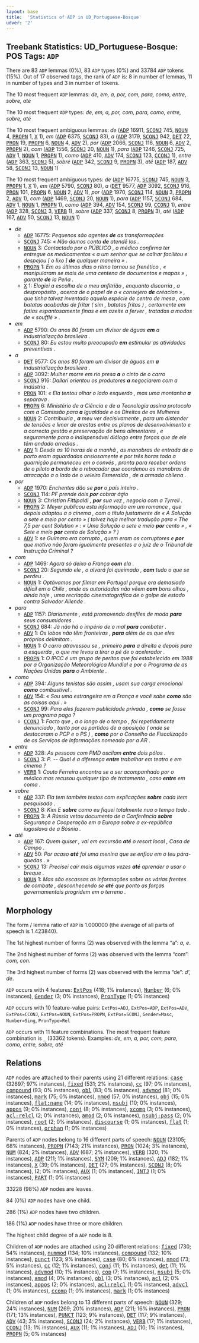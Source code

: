 ```yaml
---
layout: base
title:  'Statistics of ADP in UD_Portuguese-Bosque'
udver: '2'
---
```


## Treebank Statistics: UD_Portuguese-Bosque: POS Tags: `ADP`

There are 83 `ADP` lemmas (0%), 83 `ADP` types (0%) and 33784 `ADP` tokens (15%).
Out of 17 observed tags, the rank of `ADP` is: 8 in number of lemmas, 11 in number of types and 3 in number of tokens.

The 10 most frequent `ADP` lemmas: <em>de, em, a, por, com, para, como, entre, sobre, até</em>

The 10 most frequent `ADP` types:  <em>de, em, a, por, com, para, como, entre, sobre, até</em>

The 10 most frequent ambiguous lemmas: <em>de</em> (<tt><a href="pt_bosque-pos-ADP.html">ADP</a></tt> 16911, <tt><a href="pt_bosque-pos-SCONJ.html">SCONJ</a></tt> 745, <tt><a href="pt_bosque-pos-NOUN.html">NOUN</a></tt> 4, <tt><a href="pt_bosque-pos-PROPN.html">PROPN</a></tt> 1, <tt><a href="pt_bosque-pos-X.html">X</a></tt> 1), <em>em</em> (<tt><a href="pt_bosque-pos-ADP.html">ADP</a></tt> 6375, <tt><a href="pt_bosque-pos-SCONJ.html">SCONJ</a></tt> 83), <em>a</em> (<tt><a href="pt_bosque-pos-ADP.html">ADP</a></tt> 3179, <tt><a href="pt_bosque-pos-SCONJ.html">SCONJ</a></tt> 942, <tt><a href="pt_bosque-pos-DET.html">DET</a></tt> 22, <tt><a href="pt_bosque-pos-PRON.html">PRON</a></tt> 19, <tt><a href="pt_bosque-pos-PROPN.html">PROPN</a></tt> 6, <tt><a href="pt_bosque-pos-NOUN.html">NOUN</a></tt> 4, <tt><a href="pt_bosque-pos-ADV.html">ADV</a></tt> 2), <em>por</em> (<tt><a href="pt_bosque-pos-ADP.html">ADP</a></tt> 2066, <tt><a href="pt_bosque-pos-SCONJ.html">SCONJ</a></tt> 116, <tt><a href="pt_bosque-pos-NOUN.html">NOUN</a></tt> 6, <tt><a href="pt_bosque-pos-ADV.html">ADV</a></tt> 2, <tt><a href="pt_bosque-pos-PROPN.html">PROPN</a></tt> 2), <em>com</em> (<tt><a href="pt_bosque-pos-ADP.html">ADP</a></tt> 1556, <tt><a href="pt_bosque-pos-SCONJ.html">SCONJ</a></tt> 20, <tt><a href="pt_bosque-pos-NOUN.html">NOUN</a></tt> 1), <em>para</em> (<tt><a href="pt_bosque-pos-ADP.html">ADP</a></tt> 1246, <tt><a href="pt_bosque-pos-SCONJ.html">SCONJ</a></tt> 725, <tt><a href="pt_bosque-pos-ADV.html">ADV</a></tt> 1, <tt><a href="pt_bosque-pos-NOUN.html">NOUN</a></tt> 1, <tt><a href="pt_bosque-pos-PROPN.html">PROPN</a></tt> 1), <em>como</em> (<tt><a href="pt_bosque-pos-ADP.html">ADP</a></tt> 410, <tt><a href="pt_bosque-pos-ADV.html">ADV</a></tt> 174, <tt><a href="pt_bosque-pos-SCONJ.html">SCONJ</a></tt> 123, <tt><a href="pt_bosque-pos-CCONJ.html">CCONJ</a></tt> 1), <em>entre</em> (<tt><a href="pt_bosque-pos-ADP.html">ADP</a></tt> 363, <tt><a href="pt_bosque-pos-SCONJ.html">SCONJ</a></tt> 5), <em>sobre</em> (<tt><a href="pt_bosque-pos-ADP.html">ADP</a></tt> 342, <tt><a href="pt_bosque-pos-SCONJ.html">SCONJ</a></tt> 9, <tt><a href="pt_bosque-pos-PROPN.html">PROPN</a></tt> 3), <em>até</em> (<tt><a href="pt_bosque-pos-ADP.html">ADP</a></tt> 187, <tt><a href="pt_bosque-pos-ADV.html">ADV</a></tt> 58, <tt><a href="pt_bosque-pos-SCONJ.html">SCONJ</a></tt> 13, <tt><a href="pt_bosque-pos-NOUN.html">NOUN</a></tt> 1)

The 10 most frequent ambiguous types:  <em>de</em> (<tt><a href="pt_bosque-pos-ADP.html">ADP</a></tt> 16775, <tt><a href="pt_bosque-pos-SCONJ.html">SCONJ</a></tt> 745, <tt><a href="pt_bosque-pos-NOUN.html">NOUN</a></tt> 3, <tt><a href="pt_bosque-pos-PROPN.html">PROPN</a></tt> 1, <tt><a href="pt_bosque-pos-X.html">X</a></tt> 1), <em>em</em> (<tt><a href="pt_bosque-pos-ADP.html">ADP</a></tt> 5790, <tt><a href="pt_bosque-pos-SCONJ.html">SCONJ</a></tt> 80), <em>a</em> (<tt><a href="pt_bosque-pos-DET.html">DET</a></tt> 9577, <tt><a href="pt_bosque-pos-ADP.html">ADP</a></tt> 3092, <tt><a href="pt_bosque-pos-SCONJ.html">SCONJ</a></tt> 916, <tt><a href="pt_bosque-pos-PRON.html">PRON</a></tt> 101, <tt><a href="pt_bosque-pos-PROPN.html">PROPN</a></tt> 6, <tt><a href="pt_bosque-pos-NOUN.html">NOUN</a></tt> 2, <tt><a href="pt_bosque-pos-ADV.html">ADV</a></tt> 1), <em>por</em> (<tt><a href="pt_bosque-pos-ADP.html">ADP</a></tt> 1970, <tt><a href="pt_bosque-pos-SCONJ.html">SCONJ</a></tt> 114, <tt><a href="pt_bosque-pos-NOUN.html">NOUN</a></tt> 3, <tt><a href="pt_bosque-pos-PROPN.html">PROPN</a></tt> 2, <tt><a href="pt_bosque-pos-ADV.html">ADV</a></tt> 1), <em>com</em> (<tt><a href="pt_bosque-pos-ADP.html">ADP</a></tt> 1469, <tt><a href="pt_bosque-pos-SCONJ.html">SCONJ</a></tt> 20, <tt><a href="pt_bosque-pos-NOUN.html">NOUN</a></tt> 1), <em>para</em> (<tt><a href="pt_bosque-pos-ADP.html">ADP</a></tt> 1157, <tt><a href="pt_bosque-pos-SCONJ.html">SCONJ</a></tt> 684, <tt><a href="pt_bosque-pos-ADV.html">ADV</a></tt> 1, <tt><a href="pt_bosque-pos-NOUN.html">NOUN</a></tt> 1, <tt><a href="pt_bosque-pos-PROPN.html">PROPN</a></tt> 1), <em>como</em> (<tt><a href="pt_bosque-pos-ADP.html">ADP</a></tt> 394, <tt><a href="pt_bosque-pos-ADV.html">ADV</a></tt> 154, <tt><a href="pt_bosque-pos-SCONJ.html">SCONJ</a></tt> 99, <tt><a href="pt_bosque-pos-CCONJ.html">CCONJ</a></tt> 1), <em>entre</em> (<tt><a href="pt_bosque-pos-ADP.html">ADP</a></tt> 328, <tt><a href="pt_bosque-pos-SCONJ.html">SCONJ</a></tt> 3, <tt><a href="pt_bosque-pos-VERB.html">VERB</a></tt> 1), <em>sobre</em> (<tt><a href="pt_bosque-pos-ADP.html">ADP</a></tt> 337, <tt><a href="pt_bosque-pos-SCONJ.html">SCONJ</a></tt> 8, <tt><a href="pt_bosque-pos-PROPN.html">PROPN</a></tt> 3), <em>até</em> (<tt><a href="pt_bosque-pos-ADP.html">ADP</a></tt> 167, <tt><a href="pt_bosque-pos-ADV.html">ADV</a></tt> 50, <tt><a href="pt_bosque-pos-SCONJ.html">SCONJ</a></tt> 13, <tt><a href="pt_bosque-pos-NOUN.html">NOUN</a></tt> 1)


* <em>de</em>
  * <tt><a href="pt_bosque-pos-ADP.html">ADP</a></tt> 16775: <em>Pequenos são agentes <b>de</b> as transformações</em>
  * <tt><a href="pt_bosque-pos-SCONJ.html">SCONJ</a></tt> 745: <em>« Não damos conta <b>de</b> atendê los .</em>
  * <tt><a href="pt_bosque-pos-NOUN.html">NOUN</a></tt> 3: <em>Contactado por o PÚBLICO , o médico confirma ter entregue os medicamentos « a um senhor que se calhar facilitou e despejou [ o lixo ] <b>de</b> qualquer maneira » .</em>
  * <tt><a href="pt_bosque-pos-PROPN.html">PROPN</a></tt> 1: <em>Em os últimos dias o ritmo tornou se frenético , « manipularam se mais de uma centena de documentos e mapas » , garante <b>de</b> la Peña .</em>
  * <tt><a href="pt_bosque-pos-X.html">X</a></tt> 1: <em>Elogiei a escolha de o meu anfitrião , enquanto discorria , a despropósito , acerca de o papel de o « consejero <b>de</b> créacion » , que tinha talvez inventado aquela espécie de centro de mesa , com batatas acabadas de fritar ( sim , batatas fritas ) , certamente em fatias espantosamente finas e em azeite a ferver , tratadas a modos de « soufflé » .</em>
* <em>em</em>
  * <tt><a href="pt_bosque-pos-ADP.html">ADP</a></tt> 5790: <em>Os anos 80 foram um divisor de águas <b>em</b> a industrialização brasileira .</em>
  * <tt><a href="pt_bosque-pos-SCONJ.html">SCONJ</a></tt> 80: <em>Eu estou muito preocupado <b>em</b> estimular as atividades preventivas .</em>
* <em>a</em>
  * <tt><a href="pt_bosque-pos-DET.html">DET</a></tt> 9577: <em>Os anos 80 foram um divisor de águas em <b>a</b> industrialização brasileira .</em>
  * <tt><a href="pt_bosque-pos-ADP.html">ADP</a></tt> 3092: <em>Mulher morre em rio presa <b>a</b> o cinto de o carro</em>
  * <tt><a href="pt_bosque-pos-SCONJ.html">SCONJ</a></tt> 916: <em>Dallari orientou os produtores <b>a</b> negociarem com a indústria .</em>
  * <tt><a href="pt_bosque-pos-PRON.html">PRON</a></tt> 101: <em>« Ela tentou olhar o lado esquerdo , mas uma montanha <b>a</b> separava .</em>
  * <tt><a href="pt_bosque-pos-PROPN.html">PROPN</a></tt> 6: <em>Ministério de a Ciência e de a Tecnologia assina protocolo com a Comissão para <b>a</b> Igualdade e os Direitos de as Mulheres</em>
  * <tt><a href="pt_bosque-pos-NOUN.html">NOUN</a></tt> 2: <em>Contribuiria , <b>a</b> meu ver decisivamente , para um distender de tensões e limar de arestas entre os planos de desenvolvimento e a correcta gestão e preservação de bens alimentares , e seguramente para o indispensável diálogo entre forças que de ele têm andado arredias .</em>
  * <tt><a href="pt_bosque-pos-ADV.html">ADV</a></tt> 1: <em>Desde as 10 horas de a manhã , as manobras de entrada de o porto eram aguardadas ansiosamente e por três horas toda a guarnição permaneceu em o convés , pronta para receber ordens de o piloto <b>a</b> bordo de o rebocador que coordenou as manobras de atracação a o lado de o veleiro Esmeralda , de a armada chilena .</em>
* <em>por</em>
  * <tt><a href="pt_bosque-pos-ADP.html">ADP</a></tt> 1970: <em>Enchentes dão se <b>por</b> o país inteiro .</em>
  * <tt><a href="pt_bosque-pos-SCONJ.html">SCONJ</a></tt> 114: <em>PF prende dois <b>por</b> cobrar ágio</em>
  * <tt><a href="pt_bosque-pos-NOUN.html">NOUN</a></tt> 3: <em>Christian Fittipaldi , <b>por</b> sua vez , negocia com a Tyrrell .</em>
  * <tt><a href="pt_bosque-pos-PROPN.html">PROPN</a></tt> 2: <em>Meyer publicou esta informação em um romance , que depois adaptou a o cinema , com o título justamente de « A Solução a sete e meio por cento » ( talvez haja melhor tradução para « The 7,5 per cent Solution » : « Uma Solução a sete e meio <b>por</b> cento » , « Sete e meio <b>por</b> cento de Solução » ? )</em>
  * <tt><a href="pt_bosque-pos-ADV.html">ADV</a></tt> 1: <em>se Guímaro era corrupto , quem eram os corruptores e <b>por</b> que motivo não foram igualmente presentes a o juiz de o Tribunal de Instrução Criminal ?</em>
* <em>com</em>
  * <tt><a href="pt_bosque-pos-ADP.html">ADP</a></tt> 1469: <em>Agora só deixo a França <b>com</b> ela .</em>
  * <tt><a href="pt_bosque-pos-SCONJ.html">SCONJ</a></tt> 20: <em>Segundo ele , o alvará foi queimado , <b>com</b> tudo o que se perdeu .</em>
  * <tt><a href="pt_bosque-pos-NOUN.html">NOUN</a></tt> 1: <em>Optávamos por filmar em Portugal porque era demasiado difícil em o Chile , onde as autoridades não vêem <b>com</b> bons olhos , ainda hoje , uma recriação cinematográfica de o golpe de estado contra Salvador Allende .</em>
* <em>para</em>
  * <tt><a href="pt_bosque-pos-ADP.html">ADP</a></tt> 1157: <em>Diariamente , está promovendo desfiles de moda <b>para</b> seus consumidores .</em>
  * <tt><a href="pt_bosque-pos-SCONJ.html">SCONJ</a></tt> 684: <em>Já não há o império de o mal <b>para</b> combater .</em>
  * <tt><a href="pt_bosque-pos-ADV.html">ADV</a></tt> 1: <em>Os lobos não têm fronteiras , <b>para</b> além de as que eles próprios delimitam .</em>
  * <tt><a href="pt_bosque-pos-NOUN.html">NOUN</a></tt> 1: <em>O carro atravessou se , primeiro <b>para</b> a direita e depois para a esquerda , o que me levou a tirar o pé de o acelerador .</em>
  * <tt><a href="pt_bosque-pos-PROPN.html">PROPN</a></tt> 1: <em>O IPCC é um grupo de peritos que foi estabelecido em 1988 por a Organização Meteorológica Mundial e por o Programa de as Nações Unidas <b>para</b> o Ambiente .</em>
* <em>como</em>
  * <tt><a href="pt_bosque-pos-ADP.html">ADP</a></tt> 394: <em>Alguns tenistas são assim , usam sua carga emocional <b>como</b> combustível .</em>
  * <tt><a href="pt_bosque-pos-ADV.html">ADV</a></tt> 154: <em>« Sou uma estrangeira em a França e você sabe <b>como</b> são as coisas aqui . »</em>
  * <tt><a href="pt_bosque-pos-SCONJ.html">SCONJ</a></tt> 99: <em>Para eles fazerem publicidade privada , <b>como</b> se fosse um programa pago ?</em>
  * <tt><a href="pt_bosque-pos-CCONJ.html">CCONJ</a></tt> 1: <em>Facto que , a o longo de o tempo , foi repetidamente denunciado , tanto por os partidos de a oposição ( onde se destacaram o PCP e o PS ) , <b>como</b> por o Conselho de Fiscalização de os Serviços de Informações nomeado por a AR .</em>
* <em>entre</em>
  * <tt><a href="pt_bosque-pos-ADP.html">ADP</a></tt> 328: <em>As pessoas com PMD oscilam <b>entre</b> dois pólos .</em>
  * <tt><a href="pt_bosque-pos-SCONJ.html">SCONJ</a></tt> 3: <em>P. -- Qual é a diferença <b>entre</b> trabalhar em teatro e em cinema ?</em>
  * <tt><a href="pt_bosque-pos-VERB.html">VERB</a></tt> 1: <em>Couto Ferreira encontra se a ser acompanhado por o médico mas recusou qualquer tipo de tratamento , caso <b>entre</b> em coma .</em>
* <em>sobre</em>
  * <tt><a href="pt_bosque-pos-ADP.html">ADP</a></tt> 337: <em>Ela tem também textos com explicações <b>sobre</b> cada item pesquisado .</em>
  * <tt><a href="pt_bosque-pos-SCONJ.html">SCONJ</a></tt> 8: <em>Kim E <b>sobre</b> como eu fiquei totalmente nua o tempo todo .</em>
  * <tt><a href="pt_bosque-pos-PROPN.html">PROPN</a></tt> 3: <em>A Rússia vetou documento de a Conferência <b>sobre</b> Segurança e Cooperação em a Europa sobre a ex-república iugoslava de a Bósnia .</em>
* <em>até</em>
  * <tt><a href="pt_bosque-pos-ADP.html">ADP</a></tt> 167: <em>Quem quiser , vai em excursão <b>até</b> o resort local , Casa de Campo .</em>
  * <tt><a href="pt_bosque-pos-ADV.html">ADV</a></tt> 50: <em>Por acaso <b>até</b> foi uma menina que se enfiou em o teu pára-quedas . »</em>
  * <tt><a href="pt_bosque-pos-SCONJ.html">SCONJ</a></tt> 13: <em>Precisei cair mais algumas vezes <b>até</b> aprender a usar o breque .</em>
  * <tt><a href="pt_bosque-pos-NOUN.html">NOUN</a></tt> 1: <em>Mas são escassas as informações sobre as várias frentes de combate , desconhecendo se <b>até</b> que ponto as forças governamentais progridem em o terreno .</em>

## Morphology

The form / lemma ratio of `ADP` is 1.000000 (the average of all parts of speech is 1.423840).

The 1st highest number of forms (2) was observed with the lemma “a”: <em>a, e</em>.

The 2nd highest number of forms (2) was observed with the lemma “com”: <em>com, con</em>.

The 3rd highest number of forms (2) was observed with the lemma “de”: <em>d', de</em>.

`ADP` occurs with 4 features: <tt><a href="pt_bosque-feat-ExtPos.html">ExtPos</a></tt> (418; 1% instances), <tt><a href="pt_bosque-feat-Number.html">Number</a></tt> (6; 0% instances), <tt><a href="pt_bosque-feat-Gender.html">Gender</a></tt> (3; 0% instances), <tt><a href="pt_bosque-feat-PronType.html">PronType</a></tt> (1; 0% instances)

`ADP` occurs with 10 feature-value pairs: `ExtPos=ADJ`, `ExtPos=ADP`, `ExtPos=ADV`, `ExtPos=CCONJ`, `ExtPos=NOUN`, `ExtPos=PROPN`, `ExtPos=SCONJ`, `Gender=Masc`, `Number=Sing`, `PronType=Rel`

`ADP` occurs with 11 feature combinations.
The most frequent feature combination is `_` (33362 tokens).
Examples: <em>de, em, a, por, com, para, como, entre, sobre, até</em>


## Relations

`ADP` nodes are attached to their parents using 21 different relations: <tt><a href="pt_bosque-dep-case.html">case</a></tt> (32697; 97% instances), <tt><a href="pt_bosque-dep-fixed.html">fixed</a></tt> (531; 2% instances), <tt><a href="pt_bosque-dep-cc.html">cc</a></tt> (97; 0% instances), <tt><a href="pt_bosque-dep-compound.html">compound</a></tt> (93; 0% instances), <tt><a href="pt_bosque-dep-obl.html">obl</a></tt> (83; 0% instances), <tt><a href="pt_bosque-dep-advmod.html">advmod</a></tt> (81; 0% instances), <tt><a href="pt_bosque-dep-mark.html">mark</a></tt> (75; 0% instances), <tt><a href="pt_bosque-dep-nmod.html">nmod</a></tt> (57; 0% instances), <tt><a href="pt_bosque-dep-obj.html">obj</a></tt> (15; 0% instances), <tt><a href="pt_bosque-dep-flat-name.html">flat:name</a></tt> (14; 0% instances), <tt><a href="pt_bosque-dep-nsubj.html">nsubj</a></tt> (10; 0% instances), <tt><a href="pt_bosque-dep-appos.html">appos</a></tt> (9; 0% instances), <tt><a href="pt_bosque-dep-conj.html">conj</a></tt> (8; 0% instances), <tt><a href="pt_bosque-dep-xcomp.html">xcomp</a></tt> (3; 0% instances), <tt><a href="pt_bosque-dep-acl-relcl.html">acl:relcl</a></tt> (2; 0% instances), <tt><a href="pt_bosque-dep-amod.html">amod</a></tt> (2; 0% instances), <tt><a href="pt_bosque-dep-nsubj-pass.html">nsubj:pass</a></tt> (2; 0% instances), <tt><a href="pt_bosque-dep-root.html">root</a></tt> (2; 0% instances), <tt><a href="pt_bosque-dep-discourse.html">discourse</a></tt> (1; 0% instances), <tt><a href="pt_bosque-dep-flat.html">flat</a></tt> (1; 0% instances), <tt><a href="pt_bosque-dep-orphan.html">orphan</a></tt> (1; 0% instances)

Parents of `ADP` nodes belong to 16 different parts of speech: <tt><a href="pt_bosque-pos-NOUN.html">NOUN</a></tt> (23105; 68% instances), <tt><a href="pt_bosque-pos-PROPN.html">PROPN</a></tt> (7143; 21% instances), <tt><a href="pt_bosque-pos-PRON.html">PRON</a></tt> (1024; 3% instances), <tt><a href="pt_bosque-pos-NUM.html">NUM</a></tt> (824; 2% instances), <tt><a href="pt_bosque-pos-ADV.html">ADV</a></tt> (687; 2% instances), <tt><a href="pt_bosque-pos-VERB.html">VERB</a></tt> (320; 1% instances), <tt><a href="pt_bosque-pos-ADP.html">ADP</a></tt> (211; 1% instances), <tt><a href="pt_bosque-pos-SYM.html">SYM</a></tt> (209; 1% instances), <tt><a href="pt_bosque-pos-ADJ.html">ADJ</a></tt> (182; 1% instances), <tt><a href="pt_bosque-pos-X.html">X</a></tt> (39; 0% instances), <tt><a href="pt_bosque-pos-DET.html">DET</a></tt> (27; 0% instances), <tt><a href="pt_bosque-pos-SCONJ.html">SCONJ</a></tt> (8; 0% instances),  (2; 0% instances), <tt><a href="pt_bosque-pos-AUX.html">AUX</a></tt> (1; 0% instances), <tt><a href="pt_bosque-pos-INTJ.html">INTJ</a></tt> (1; 0% instances), <tt><a href="pt_bosque-pos-PART.html">PART</a></tt> (1; 0% instances)

33228 (98%) `ADP` nodes are leaves.

84 (0%) `ADP` nodes have one child.

286 (1%) `ADP` nodes have two children.

186 (1%) `ADP` nodes have three or more children.

The highest child degree of a `ADP` node is 8.

Children of `ADP` nodes are attached using 20 different relations: <tt><a href="pt_bosque-dep-fixed.html">fixed</a></tt> (730; 54% instances), <tt><a href="pt_bosque-dep-nummod.html">nummod</a></tt> (134; 10% instances), <tt><a href="pt_bosque-dep-compound.html">compound</a></tt> (132; 10% instances), <tt><a href="pt_bosque-dep-punct.html">punct</a></tt> (123; 9% instances), <tt><a href="pt_bosque-dep-case.html">case</a></tt> (80; 6% instances), <tt><a href="pt_bosque-dep-nmod.html">nmod</a></tt> (73; 5% instances), <tt><a href="pt_bosque-dep-cc.html">cc</a></tt> (12; 1% instances), <tt><a href="pt_bosque-dep-conj.html">conj</a></tt> (11; 1% instances), <tt><a href="pt_bosque-dep-det.html">det</a></tt> (11; 1% instances), <tt><a href="pt_bosque-dep-advmod.html">advmod</a></tt> (10; 1% instances), <tt><a href="pt_bosque-dep-cop.html">cop</a></tt> (7; 1% instances), <tt><a href="pt_bosque-dep-nsubj.html">nsubj</a></tt> (5; 0% instances), <tt><a href="pt_bosque-dep-amod.html">amod</a></tt> (4; 0% instances), <tt><a href="pt_bosque-dep-obl.html">obl</a></tt> (3; 0% instances), <tt><a href="pt_bosque-dep-acl.html">acl</a></tt> (2; 0% instances), <tt><a href="pt_bosque-dep-appos.html">appos</a></tt> (2; 0% instances), <tt><a href="pt_bosque-dep-acl-relcl.html">acl:relcl</a></tt> (1; 0% instances), <tt><a href="pt_bosque-dep-advcl.html">advcl</a></tt> (1; 0% instances), <tt><a href="pt_bosque-dep-ccomp.html">ccomp</a></tt> (1; 0% instances), <tt><a href="pt_bosque-dep-mark.html">mark</a></tt> (1; 0% instances)

Children of `ADP` nodes belong to 13 different parts of speech: <tt><a href="pt_bosque-pos-NOUN.html">NOUN</a></tt> (329; 24% instances), <tt><a href="pt_bosque-pos-NUM.html">NUM</a></tt> (269; 20% instances), <tt><a href="pt_bosque-pos-ADP.html">ADP</a></tt> (211; 16% instances), <tt><a href="pt_bosque-pos-PRON.html">PRON</a></tt> (171; 13% instances), <tt><a href="pt_bosque-pos-PUNCT.html">PUNCT</a></tt> (123; 9% instances), <tt><a href="pt_bosque-pos-DET.html">DET</a></tt> (117; 9% instances), <tt><a href="pt_bosque-pos-ADV.html">ADV</a></tt> (43; 3% instances), <tt><a href="pt_bosque-pos-SCONJ.html">SCONJ</a></tt> (24; 2% instances), <tt><a href="pt_bosque-pos-VERB.html">VERB</a></tt> (17; 1% instances), <tt><a href="pt_bosque-pos-CCONJ.html">CCONJ</a></tt> (13; 1% instances), <tt><a href="pt_bosque-pos-AUX.html">AUX</a></tt> (11; 1% instances), <tt><a href="pt_bosque-pos-ADJ.html">ADJ</a></tt> (10; 1% instances), <tt><a href="pt_bosque-pos-PROPN.html">PROPN</a></tt> (5; 0% instances)

